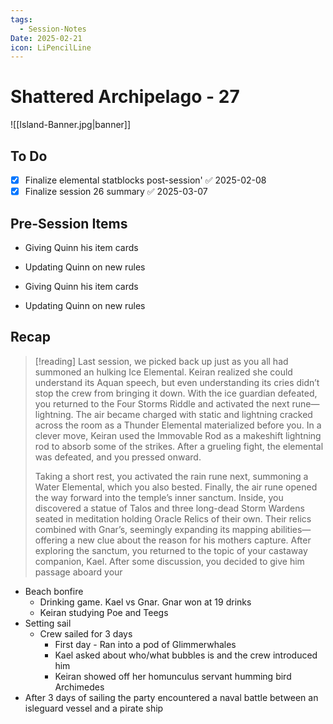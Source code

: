 ```yaml
---
tags:
  - Session-Notes
Date: 2025-02-21
icon: LiPencilLine
---
```


# Shattered Archipelago - 27

![[Island-Banner.jpg|banner]]

## To Do

- [x] Finalize elemental statblocks post-session' ✅ 2025-02-08
- [x] Finalize session 26 summary ✅ 2025-03-07

## Pre-Session Items

- Giving Quinn his item cards
- Updating Quinn on new rules

- Giving Quinn his item cards
- Updating Quinn on new rules

## Recap

>[!reading]
>Last session, we picked back up just as you all had summoned an hulking Ice Elemental. Keiran realized she could understand its Aquan speech, but even understanding its cries didn’t stop the crew from bringing it down. With the ice guardian defeated, you returned to the Four Storms Riddle and activated the next rune—lightning. The air became charged with static and lightning cracked across the room as a Thunder Elemental materialized before you. In a clever move, Keiran used the Immovable Rod as a makeshift lightning rod to absorb some of the strikes. After a grueling fight, the elemental was defeated, and you pressed onward.
>
>Taking a short rest, you activated the rain rune next, summoning a Water Elemental, which you also bested. Finally, the air rune opened the way forward into the temple’s inner sanctum. Inside, you discovered a statue of Talos and three long-dead Storm Wardens seated in meditation holding Oracle Relics of their own. Their relics combined with Gnar’s, seemingly expanding its mapping abilities—offering a new clue about the reason for his mothers capture. After exploring the sanctum, you returned to the topic of your castaway companion, Kael. After some discussion, you decided to give him passage aboard your

- Beach bonfire
	- Drinking game. Kael vs Gnar. Gnar won at 19 drinks
	- Keiran studying Poe and Teegs
- Setting sail
	- Crew sailed for 3 days
		- First day - Ran into a pod of Glimmerwhales
		- Kael asked about who/what bubbles is and the crew introduced him
		- Keiran showed off her homunculus servant humming bird Archimedes
- After 3 days of sailing the party encountered a naval battle between an isleguard vessel and a pirate ship
